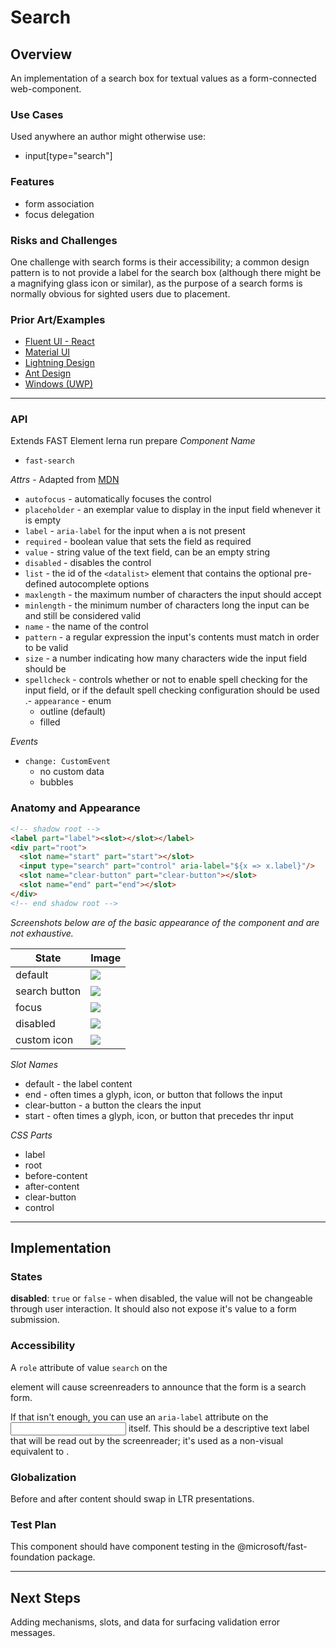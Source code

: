 # Search

## Overview

An implementation of a search box for textual values as a form-connected web-component.

### Use Cases

Used anywhere an author might otherwise use:
- input[type="search"]

### Features
- form association
- focus delegation

### Risks and Challenges

One challenge with search forms is their accessibility; a common design pattern is to not provide a label for the search box (although there might be a magnifying glass icon or similar), as the purpose of a search forms is normally obvious for sighted users due to placement.

### Prior Art/Examples

- [Fluent UI - React](https://developer.microsoft.com/en-us/fluentui#/controls/web/searchbox)
- [Material UI](https://material-ui.com/components/text-fields/)
- [Lightning Design](https://www.lightningdesignsystem.com/components/input/)
- [Ant Design](https://ant.design/components/input/)
- [Windows (UWP)](https://docs.microsoft.com/en-us/windows/apps/design/controls/auto-suggest-box)

---

### API

Extends FAST Element
lerna run prepare
*Component Name*
- `fast-search`

*Attrs* - Adapted from [MDN](https://developer.mozilla.org/en-US/docs/Web/HTML/Element/input/search)
- `autofocus` - automatically focuses the control
- `placeholder` - an exemplar value to display in the input field whenever it is empty
- `label` - `aria-label` for the input when a <label> is not present
- `required` - boolean value that sets the field as required
- `value` - string value of the text field, can be an empty string
- `disabled` - disables the control
- `list` - the id of the `<datalist>` element that contains the optional pre-defined autocomplete options
- `maxlength`	- the maximum number of characters the input should accept
- `minlength` -	the minimum number of characters long the input can be and still be considered valid
- `name` - the name of the control
- `pattern` - a regular expression the input's contents must match in order to be valid
- `size` - a number indicating how many characters wide the input field should be
- `spellcheck` - controls whether or not to enable spell checking for the input field, or if the default spell checking configuration should be used
.- `appearance` - enum
  - outline (default)
  - filled

*Events*
- `change: CustomEvent`
  - no custom data
  - bubbles

### Anatomy and Appearance

```HTML
<!-- shadow root -->
<label part="label"><slot></slot></label>
<div part="root">
  <slot name="start" part="start"></slot>
  <input type="search" part="control" aria-label="${x => x.label}"/>
  <slot name="clear-button" part="clear-button"></slot>
  <slot name="end" part="end"></slot>
</div>
<!-- end shadow root -->
```


*Screenshots below are of the basic appearance of the component and are not exhaustive.*

| State | Image |
| ----- | ----- |
| default | ![](./images/search-box.png) |
| search button | ![](./images/search-box-button.png)
| focus | ![](./images/search-box-focus.png)
| disabled | ![](./images/search-box-disabled.png)
| custom icon | ![](./images/search-box-custom-icon.png)

*Slot Names*
- default - the label content
- end - often times a glyph, icon, or button that follows the input
- clear-button - a button the clears the input
- start - often times a glyph, icon, or button that precedes thr input

*CSS Parts*
- label
- root
- before-content
- after-content
- clear-button
- control

---

## Implementation

### States

**disabled**: `true` or `false` - when disabled, the value will not be changeable through user interaction. It should also not expose it's value to a form submission.

### Accessibility

A `role` attribute of value `search` on the <form> element will cause screenreaders to announce that the form is a search form.

If that isn't enough, you can use an `aria-label` attribute on the <input> itself. This should be a descriptive text label that will be read out by the screenreader; it's used as a non-visual equivalent to <label>.

### Globalization

Before and after content should swap in LTR presentations.

### Test Plan

This component should have component testing in the @microsoft/fast-foundation package.

---

## Next Steps
Adding mechanisms, slots, and data for surfacing validation error messages.
